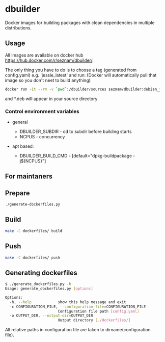 # dbuilder
Docker images for building packages with clean dependencies in multiple distributions.

## Usage
All images are available on docker hub https://hub.docker.com/r/seznam/dbuilder/.

The only thing you have to do is to choose a tag (generated from config.yaml) e.g. 'jessie_latest' and run:
(Docker will automatically pull that image so you don't neet to build anything)
```bash
docker run -it --rm -v `pwd`:/dbuilder/sources seznam/dbuilder:debian_jessie
```
and *.deb will appear in your source directory

### Control environment variables
  - general
    - DBUILDER_SUBDIR - cd to subdir before building starts
    - NCPUS - concurrency
  
  - apt based:
    - DBUILDER_BUILD_CMD - [default="dpkg-buildpackage -j${NCPUS}"]

## For maintaners
## Prepare
```bash
./generate-dockerfiles.py
```

## Build
```bash
make -C dockerfiles/ build
```

## Push
```bash
make -C dockerfiles/ push
```

## Generating dockerfiles
```bash
$ ./generate_dockerfiles.py -h
Usage: generate_dockerfiles.py [options]

Options:
  -h, --help            show this help message and exit
  -c CONFIGURATION_FILE, --configuration-file=CONFIGURATION_FILE
                        Configuration file path [config.yaml]
  -o OUTPUT_DIR, --output-dir=OUTPUT_DIR
                        Output directory [./dockerfiles/]
```
All relative paths in configuration file are taken to dirname(configuration file).
